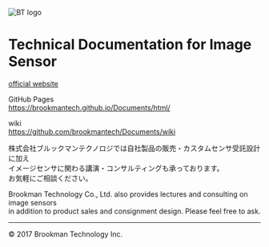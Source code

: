 ![BT logo](http://brookmantech.com/img/logo.png "logo")
# Technical Documentation for Image Sensor

[official website][website]  


GitHub Pages  
<https://brookmantech.github.io/Documents/html/>


wiki  
<https://github.com/brookmantech/Documents/wiki>


株式会社ブルックマンテクノロジでは自社製品の販売・カスタムセンサ受託設計に加え  
イメージセンサに関わる講演・コンサルティングも承っております。  
お気軽にご相談ください。


Brookman Technology Co., Ltd. also provides lectures and consulting on image sensors  
in addition to product sales and consignment design.
Please feel free to ask.

*****  

&copy; 2017 Brookman Technology Inc.

[website]: http://brookmantech.com/ "Brookman Technology"
